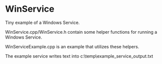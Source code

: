 WinService
==========

Tiny example of a Windows Service.

WinService.cpp/WinService.h contain some helper functions for running a Windows Service.

WinServiceExample.cpp is an example that utilizes these helpers.

The example service writes text into c:\temp\example_service_output.txt